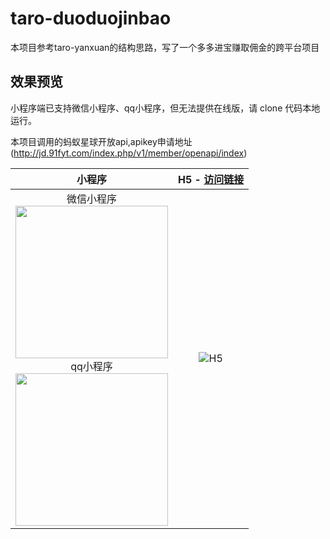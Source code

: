 # taro-duoduojinbao

本项目参考taro-yanxuan的结构思路，写了一个多多进宝赚取佣金的跨平台项目

## 效果预览

小程序端已支持微信小程序、qq小程序，但无法提供在线版，请 clone 代码本地运行。

本项目调用的蚂蚁星球开放api,apikey申请地址(http://jd.91fyt.com/index.php/v1/member/openapi/index)

| 小程序 | H5 - [访问链接](http://pdd.tbbao.cn) | 
| :--------: | :--------:| 
| 微信小程序<br /><img src="https://dawang90.github.io/public/images/wechat-qrcode.jpg" width="244" height="244" /><br />qq小程序<br/><img src="https://dawang90.github.io/public/images/qq-qrcode.png" width="244" height="244" /> | ![H5](https://dawang90.github.io/public/images/h5-qrcode.png) | 
